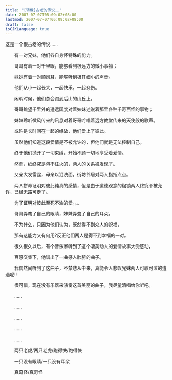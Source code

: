 ```yaml
---
title: "[转载]古老的传说……"
date: 2007-07-07T05:09:02+08:00
lastmod: 2007-07-07T05:09:02+08:00
draft: false
isCJKLanguage: true
---
```


这是一个很古老的传说……

　　有一对兄妹，他们各自身怀特殊的能力。

　　哥哥有着一对千里眼，能够看到极远方的微小事物；

　　妹妹有着一对顺风耳，能够听到极其细小的声音。

　　他们从小一起长大，一起快乐，一起悲伤。

　　闲暇时候，他们总会跑到后山的山丘上，

　　哥哥眺望千里外的遥远国度对着妹妹述说着那里各种千奇百怪的事物；

　　妹妹聆听微风传来的讯息对着哥哥吟唱着远方教堂传来的天使般的歌声。

　　或许是长时间在一起的缘故，他们爱上了彼此。

　　虽然他们知道这段爱情是不被允许的，但他们就是无法控制自己。

　　终于他们抛开了一切束缚，开始不顾一切地享受着爱情。

　　然而，纸终究是包不住火的，两人的关系被发现了。

　　父亲大发雷霆，母亲以泪洗面，街坊邻居对两人指指点点。

　　两人拼命证明对彼此纯真的感情，但是由于道德观念的枷锁两人终究不被允许，已经无路可走了。

　　为了证明对彼此至死不渝的爱。。。

　　哥哥弄瞎了自己的眼睛，妹妹弄聋了自己的耳朵。

　　不为什么，只因为他们认为，既然得不到众人的祝福，

　　那有这能力又有何用?反正他们两人是得不到幸福的一对。

　　很久很久以后，有个音乐家听到了这个凄美动人的爱情故事大受感动，

　　百感交集下，他谱出了一曲感人肺腑的曲子。

　　我偶然间听到了这曲子，不禁悲从中来，真能令人悲叹兄妹两人可歌可泣的遭遇呢!!

　　很可惜，现在没有乐器来演奏这首美丽的曲子，我尽量清唱给你听吧。

　　……

　　……

　　……

　　……

　　……

　　两只老虎/两只老虎/跑得快/跑得快

　　一只没有眼睛/一只没有耳朵

　　真奇怪/真奇怪